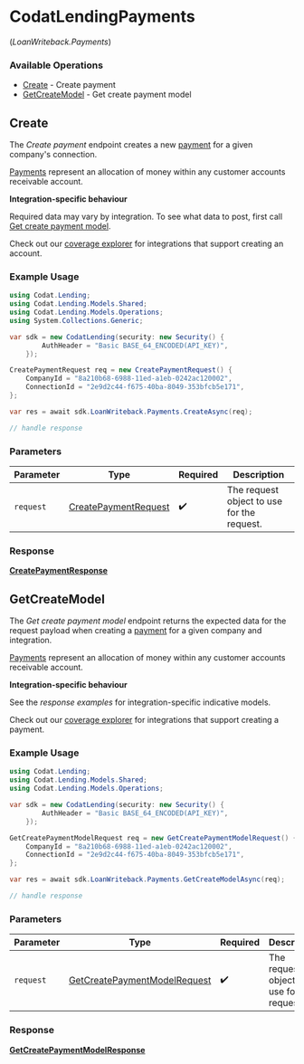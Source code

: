 # CodatLendingPayments
(*LoanWriteback.Payments*)

### Available Operations

* [Create](#create) - Create payment
* [GetCreateModel](#getcreatemodel) - Get create payment model

## Create

The *Create payment* endpoint creates a new [payment](https://docs.codat.io/lending-api#/schemas/Payment) for a given company's connection.

[Payments](https://docs.codat.io/lending-api#/schemas/Payment) represent an allocation of money within any customer accounts receivable account.

**Integration-specific behaviour**

Required data may vary by integration. To see what data to post, first call [Get create payment model](https://docs.codat.io/lending-api#/operations/get-create-payments-model).

Check out our [coverage explorer](https://knowledge.codat.io/supported-features/accounting?view=tab-by-data-type&dataType=payments) for integrations that support creating an account.


### Example Usage

```csharp
using Codat.Lending;
using Codat.Lending.Models.Shared;
using Codat.Lending.Models.Operations;
using System.Collections.Generic;

var sdk = new CodatLending(security: new Security() {
        AuthHeader = "Basic BASE_64_ENCODED(API_KEY)",
    });

CreatePaymentRequest req = new CreatePaymentRequest() {
    CompanyId = "8a210b68-6988-11ed-a1eb-0242ac120002",
    ConnectionId = "2e9d2c44-f675-40ba-8049-353bfcb5e171",
};

var res = await sdk.LoanWriteback.Payments.CreateAsync(req);

// handle response
```

### Parameters

| Parameter                                                               | Type                                                                    | Required                                                                | Description                                                             |
| ----------------------------------------------------------------------- | ----------------------------------------------------------------------- | ----------------------------------------------------------------------- | ----------------------------------------------------------------------- |
| `request`                                                               | [CreatePaymentRequest](../../Models/Operations/CreatePaymentRequest.md) | :heavy_check_mark:                                                      | The request object to use for the request.                              |


### Response

**[CreatePaymentResponse](../../Models/Operations/CreatePaymentResponse.md)**


## GetCreateModel

The *Get create payment model* endpoint returns the expected data for the request payload when creating a [payment](https://docs.codat.io/lending-api#/schemas/Payment) for a given company and integration.

[Payments](https://docs.codat.io/lending-api#/schemas/Payment) represent an allocation of money within any customer accounts receivable account.

**Integration-specific behaviour**

See the *response examples* for integration-specific indicative models.

Check out our [coverage explorer](https://knowledge.codat.io/supported-features/accounting?view=tab-by-data-type&dataType=payments) for integrations that support creating a payment.


### Example Usage

```csharp
using Codat.Lending;
using Codat.Lending.Models.Shared;
using Codat.Lending.Models.Operations;

var sdk = new CodatLending(security: new Security() {
        AuthHeader = "Basic BASE_64_ENCODED(API_KEY)",
    });

GetCreatePaymentModelRequest req = new GetCreatePaymentModelRequest() {
    CompanyId = "8a210b68-6988-11ed-a1eb-0242ac120002",
    ConnectionId = "2e9d2c44-f675-40ba-8049-353bfcb5e171",
};

var res = await sdk.LoanWriteback.Payments.GetCreateModelAsync(req);

// handle response
```

### Parameters

| Parameter                                                                               | Type                                                                                    | Required                                                                                | Description                                                                             |
| --------------------------------------------------------------------------------------- | --------------------------------------------------------------------------------------- | --------------------------------------------------------------------------------------- | --------------------------------------------------------------------------------------- |
| `request`                                                                               | [GetCreatePaymentModelRequest](../../Models/Operations/GetCreatePaymentModelRequest.md) | :heavy_check_mark:                                                                      | The request object to use for the request.                                              |


### Response

**[GetCreatePaymentModelResponse](../../Models/Operations/GetCreatePaymentModelResponse.md)**

